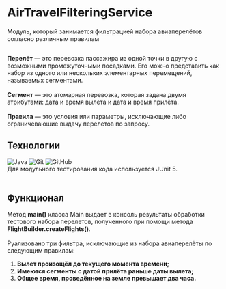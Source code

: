 # AirTravelFilteringService
Модуль, который занимается фильтрацией набора авиаперелётов согласно различным правилам<br>
##
**Перелёт** — это перевозка пассажира из одной точки в другую с возможными промежуточными посадками. Его можно представить как набор из одного или нескольких элементарных перемещений, называемых сегментами. <br>
<br>
**Сегмент** — это атомарная перевозка, которая задана двумя атрибутами: дата и время вылета и дата и время прилёта. <br>
<br>
**Правила** — это условия или параметры, исключающие либо ограничевающие выдачу перелетов по запросу. <br> 
## Технологии
![Java](https://img.shields.io/badge/java-%23ED8B00.svg?style=for-the-badge&logo=openjdk&logoColor=white) ![Git](https://img.shields.io/badge/git-%23F05033.svg?style=for-the-badge&logo=git&logoColor=white) ![GitHub](https://img.shields.io/badge/github-%23121011.svg?style=for-the-badge&logo=github&logoColor=white) <br>
Для модульного тестирования кода используется JUnit 5. <br> 
<br>
## Функционал 
Метод **main()** класса Main выдает в консоль результаты обработки тестового набора перелетов, полученного при помощи метода **FlightBuilder.createFlights()**. <br>
<br>
Руализовано три фильтра, исключающие из набора авиаперелёты по следующим правилам:<br>
1. **Вылет произощёл до текущего момента времени;** <br>
2. **Имеются сегменты с датой прилёта раньше даты вылета;** <br>
3. **Общее время, проведённое на земле превышает два часа.** <br>

